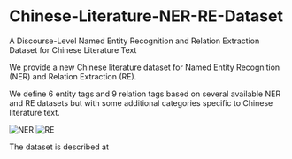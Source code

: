 # Chinese-Literature-NER-RE-Dataset
A Discourse-Level Named Entity Recognition and Relation Extraction Dataset  for Chinese Literature Text

We provide a new Chinese literature dataset for Named Entity Recognition (NER) and Relation Extraction (RE).

We define 6 entity tags and 9 relation tags based on several available NER and RE datasets but with some additional categories specific to Chinese literature text. 

![NER](ner.jpg?raw=true "Optional Title")
![RE](relation.jpg?raw=true "Optional Title")

The dataset is described at 
